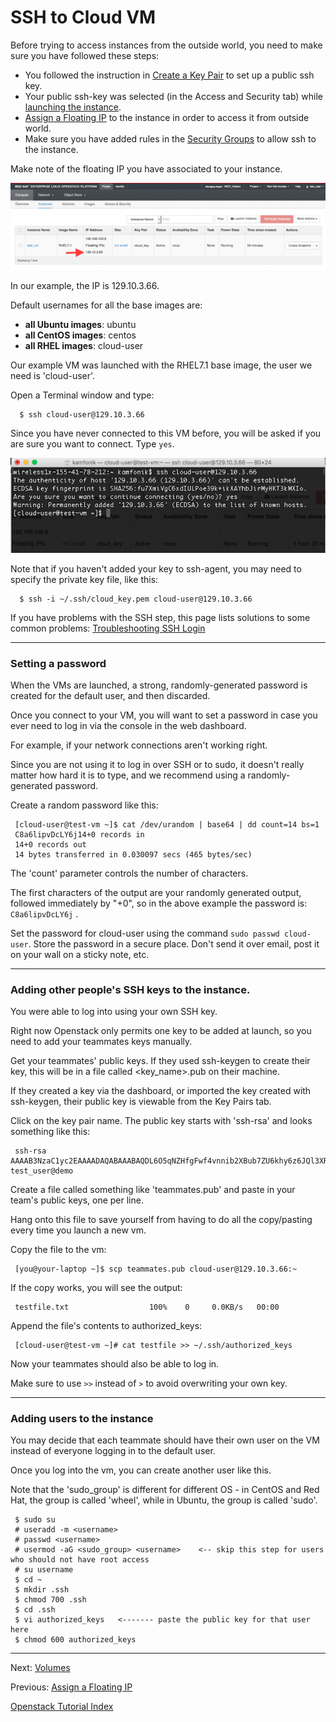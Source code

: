 # SSH to Cloud VM
Before trying to access instances from the outside world, you need to make sure you have followed these steps:
* You followed the instruction in [Create a Key Pair](Create-a-Key-Pair.html) to set up a public ssh key.
* Your public ssh-key was selected (in the Access and Security tab) while [launching the instance](Launch-a-VM.html).
* [Assign a Floating IP](Assign-a-Floating-IP.html) to the instance in order to access it from outside world.
* Make sure you have added rules in the [Security Groups](Security-Groups.html) to allow ssh to the instance.

Make note of the floating IP you have associated to your instance.

![](_static/floatingip_is_associated.png)

In our example, the IP is 129.10.3.66.

Default usernames for all the base images are:
* **all Ubuntu images**: ubuntu
* **all CentOS images**: centos
* **all RHEL images**: cloud-user

Our example VM was launched with the RHEL7.1 base image, the user we need is 'cloud-user'.  

Open a Terminal window and type:

      $ ssh cloud-user@129.10.3.66

Since you have never connected to this VM before, you will be asked if you are sure you want to connect. Type `yes`. 

![](_static/ssh_to_vm.png)

Note that if you haven't added your key to ssh-agent, you may need to specify the private key file, like this:

      $ ssh -i ~/.ssh/cloud_key.pem cloud-user@129.10.3.66

If you have problems with the SSH step, this page lists solutions to some common problems: [Troubleshooting SSH Login](Troubleshooting-SSH-Login.html)

******

### Setting a password

When the VMs are launched, a strong, randomly-generated password is created for the default user, and then discarded.

Once you connect to your VM, you will want to set a password in case you ever need to log in via the console in the web dashboard.

For example, if your network connections aren't working right.  

Since you are not using it to log in over SSH or to sudo, it doesn't really matter how hard it is to type, and we recommend using a randomly-generated password.

Create a random password like this:

     [cloud-user@test-vm ~]$ cat /dev/urandom | base64 | dd count=14 bs=1
     C8a6lipvDcLY6j14+0 records in
     14+0 records out
     14 bytes transferred in 0.030097 secs (465 bytes/sec)

The 'count' parameter controls the number of characters.

The first <count> characters of the output are your randomly generated output, followed immediately by "<count>+0", so in the above example the password is: `C8a6lipvDcLY6j` .

Set the password for cloud-user using the command `sudo passwd cloud-user`.  Store the password in a secure place.  Don't send it over email, post it on your wall on a sticky note, etc.

******

### Adding other people's SSH keys to the instance.

You were able to log into using your own SSH key.

Right now Openstack only permits one key to be added at launch, so you need to add your teammates keys manually.

Get your teammates' public keys.  If they used ssh-keygen to create their key, this will be in a file called <key_name>.pub on their machine.

If they created a key via the dashboard, or imported the key created with ssh-keygen, their public key is viewable from the Key Pairs tab.

Click on the key pair name.  The public key starts with 'ssh-rsa' and looks something like this:

     ssh-rsa AAAAB3NzaC1yc2EAAAADAQABAAABAQDL6O5qNZHfgFwf4vnnib2XBub7ZU6khy6z6JQl3XRJg6I6gZ+Ss6tNjz0Xgax5My0bizORcka/TJ33S36XZfzUKGsZqyEl/ax1Xnl3MfE/rgq415wKljg4+QvDznF0OFqXjDIgL938N8G4mq/cKKtRSMdksAvNsAreO0W7GZi24G1giap4yuG4XghAXcYxDnOSzpyP2HgqgjsPdQue919IYvgH8shr+sPa48uC5sGU5PkTb0Pk/ef1Y5pLBQZYchyMakQvxjj7hHZaT/Lw0wIvGpPQay84plkjR2IDNb51tiEy5x163YDtrrP7RM2LJwXm+1vI8MzYmFRrXiqUyznd test_user@demo

Create a file called something like 'teammates.pub' and paste in your team's public keys, one per line.

Hang onto this file to save yourself from having to do all the copy/pasting every time you launch a new vm.

Copy the file to the vm:

     [you@your-laptop ~]$ scp teammates.pub cloud-user@129.10.3.66:~

If the copy works, you will see the output:

     testfile.txt                  100%    0     0.0KB/s   00:00 

Append the file's contents to authorized_keys:

     [cloud-user@test-vm ~]# cat testfile >> ~/.ssh/authorized_keys

Now your teammates should also be able to log in.

Make sure to use `>>` instead of `>` to avoid overwriting your own key.

******

### Adding users to the instance

You may decide that each teammate should have their own user on the VM instead of everyone logging in to the default user. 

Once you log into the vm, you can create another user like this.

Note that the 'sudo_group' is different for different OS - in CentOS and Red Hat, the group is called 'wheel', while in Ubuntu, the group is called 'sudo'.

     $ sudo su
     # useradd -m <username>
     # passwd <username>
     # usermod -aG <sudo_group> <username>    <-- skip this step for users who should not have root access
     # su username
     $ cd ~
     $ mkdir .ssh
     $ chmod 700 .ssh
     $ cd .ssh
     $ vi authorized_keys   <------- paste the public key for that user here
     $ chmod 600 authorized_keys

******

Next: [Volumes](Volumes.html)  

Previous: [Assign a Floating IP](Assign-a-Floating-IP.html)

[Openstack Tutorial Index](OpenStack-Tutorial-Index.html)

